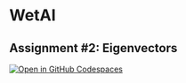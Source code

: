 # WetAI
## Assignment #2: Eigenvectors

[![Open in GitHub Codespaces](https://github.com/codespaces/badge.svg)](URL)
